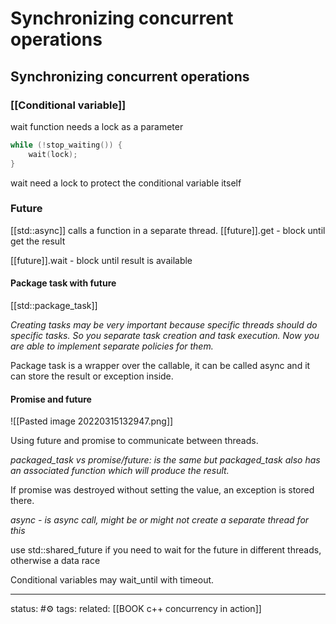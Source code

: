



























# Synchronizing concurrent operations
## Synchronizing concurrent operations

### [[Conditional variable]] 
wait function needs a lock as a parameter

```cpp
while (!stop_waiting()) {
    wait(lock);
}
```

wait need a lock to protect the conditional variable itself

### Future
[[std::async]] calls a function in a separate thread.
[[future]].get - block until get the result

[[future]].wait - block until result is available

#### Package task with future
[[std::package_task]]

*Creating tasks may be very important because specific threads should do specific tasks. So you separate task creation and task execution. Now you are able to implement separate policies for them.*

Package task is a wrapper over the callable, it can be called async and it can store the result or exception inside.


#### Promise and future

![[Pasted image 20220315132947.png]]


Using future and promise to communicate between threads.

*packaged_task vs promise/future:
is the same but packaged_task also has an associated function which will produce the result.*

If promise was destroyed without setting the value, an exception is stored there.

*async - is async call, might be or might not create a separate thread for this*


use std::shared_future if you need to wait for the future in different threads, otherwise a data race


Conditional variables may wait_until with timeout.

--- 
status: #⚙️ 
tags:
related: [[BOOK c++ concurrency in action]]